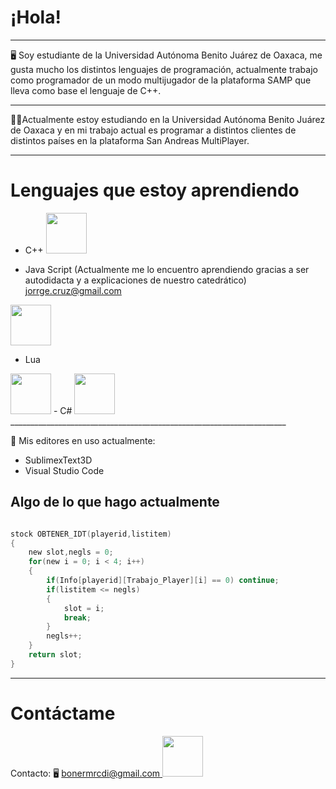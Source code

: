 # ¡Hola!


_____________________________________________________________________
🖥️ Soy estudiante de la Universidad Autónoma Benito Juárez de Oaxaca, me gusta mucho los distintos lenguajes de programación, actualmente trabajo como programador de un modo multijugador de la plataforma SAMP que lleva como base el lenguaje de C++.
_____________________________________________________________________
🧑‍💼Actualmente estoy estudiando en la Universidad Autónoma Benito Juárez de Oaxaca y en mi trabajo actual es programar a distintos clientes de distintos países en la plataforma San Andreas MultiPlayer.
_____________________________________________________________________
# Lenguajes que estoy aprendiendo
- C++ <img src="https://cdn-icons-png.flaticon.com/128/919/919841.png" width="65" height="65"/> 

- Java Script (Actualmente  me lo encuentro aprendiendo gracias a ser autodidacta y a explicaciones de nuestro catedrático) 
[jorrge.cruz@gmail.com ]() 
<img src="https://cdn-icons-png.flaticon.com/128/541/541509.png" width="65" height="65"/> 


- Lua

<img src="https://cdn-icons.flaticon.com/png/128/5105/premium/5105499.png?token=exp=1649217762~hmac=770f0acc97272c90019d404eb8ae1141" width="65" height="65"/> 
- C# <img src="https://cdn-icons-png.flaticon.com/128/381/381704.png" width="65" height="65"/> 
_____________________________________________________________________

🎯 Mis editores en uso actualmente:
- SublimexText3D
- Visual Studio Code


## Algo de lo que hago actualmente


```c

stock OBTENER_IDT(playerid,listitem)
{
    new slot,negls = 0;
    for(new i = 0; i < 4; i++)
    {
        if(Info[playerid][Trabajo_Player][i] == 0) continue;
        if(listitem <= negls)
        {
            slot = i;
            break;
        }
        negls++;
    }
    return slot;
}
```
______________________________________
# Contáctame



Contacto: 🖥️ [bonermrcdi@gmail.com ]()<img src="https://cdn-icons.flaticon.com/png/128/720/premium/720277.png?token=exp=1649217953~hmac=797a3868a6a96e25568d8f8a21fe58cb" width="65" height="65"/> 

